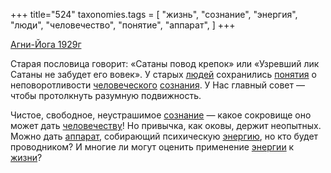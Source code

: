+++
title="524"
taxonomies.tags = [
 "жизнь",
 "сознание",
 "энергия",
 "люди",
 "человечество",
 "понятие",
 "аппарат",
]
+++

[Агни-Йога 1929г](/agni/1929)

Старая пословица говорит: «Сатаны повод крепок» или «Узревший лик Сатаны не забудет его вовек». У старых [людей](/tags/люди) сохранились [понятия](/tags/понятие) о неповоротливости [человеческого](/tags/человечество) [сознания](/tags/[сознание](/tags/сознание)). У Нас главный совет — чтобы протолкнуть разумную подвижность.   

Чистое, свободное, неустрашимое [сознание](/tags/сознание) — какое сокровище оно может дать [человечеству](/tags/человечество)! Но привычка, как оковы, держит неопытных. Можно дать [аппарат](/tags/аппарат), собирающий психическую [энергию](/tags/энергия), но кто будет проводником? И многие ли могут оценить применение [энергии](/tags/энергия) к [жизни](/tags/жизнь)?